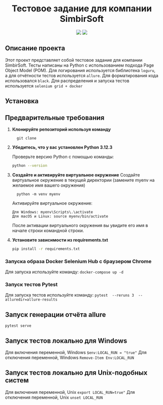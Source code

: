 
<!-- Заголовок -->
<h1 align="center">
  <br>
  Тестовое задание для компании SimbirSoft
  <br>
</h1>
<!-- Описание -->
<p align="center">
  <a href="https://github.com/blackcater/blackcater/raw/main/images/Hi.gif" target="_blank">
  </a>
</p>
<!-- Иконки -->
<p align="center">
  <img src="https://img.shields.io/badge/Python-3.12.3-green">
  <img src="https://img.shields.io/badge/Page Object Model-red">
</p>

## Описание проекта

Этот проект представляет собой тестовое задание для компании SimbirSoft. Тесты написаны на Python с использованием подхода Page Object Model (POM). Для логирования используется библиотека `loguru`, а для отчётности тестов используется `allure`. Для форматирования кода использовался `black`. Для распределения и запуска тестов используется `selenium grid + docker`

## Установка

## Предварительные требования

1. **Клонируйте репозиторий используя команду**
    ```
      git clone
    ```

2. **Убедитесь, что у вас установлен Python 3.12.3**

   Проверьте версию Python с помощью команды:
   ```bash
   python --version
    ```
3. **Создайте и активируйте виртуальное окружение**
   Создайте виртуальное окружение в текущей директории (замените myenv на желаемое имя вашего окружения)
    ```
      python -m venv myenv
    ```
    Активируйте виртуальное окружение:
    ```
    Для Windows: myenv\Scripts\.\activate 
    Для macOS и Linux: source myenv/bin/activate
    ```
    После активации виртуального окружения вы увидите его имя в начале строки командной строки.

4. **Установите зависимости из requirements.txt**
    
    ```bash
    pip install -r requirements.txt
   ```
        
### Запуска образа Docker Selenium Hub с браузером Chrome
Для запуска используйте команду: 
`docker-compose up -d`

### Запуск тестов Pytest
Для запуска тестов используйте команду: 
`pytest  --reruns 3  --alluredir=allure-results`

## Запуск генерации отчёта allure
`pytest serve`

## Запуск тестов локально для Windows
Для включения переменной, Windows `$env:LOCAL_RUN = "true"` 
Для отключения переменной, Windows `Remove-Item Env:LOCAL_RUN`

## Запуск тестов локально для Unix-подобных систем
Для включения переменной, Unix `export LOCAL_RUN=true"` 
Для отключения переменной, Unix `unset LOCAL_RUN`
